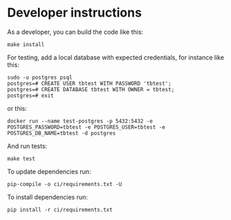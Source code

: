 # Developer instructions

As a developer, you can build the code like this:

    make install

For testing, add a local database with expected credentials, for instance like this:

    sudo -u postgres psql                                          
    postgres=# CREATE USER tbtest WITH PASSWORD 'tbtest';
    postgres=# CREATE DATABASE tbtest WITH OWNER = tbtest;
    postgres=# exit

or this:

    docker run --name test-postgres -p 5432:5432 -e POSTGRES_PASSWORD=tbtest -e POSTGRES_USER=tbtest -e POSTGRES_DB_NAME=tbtest -d postgres

And run tests:

    make test

To update dependencies run:

    pip-compile -o ci/requirements.txt -U

To install dependencies run:

    pip install -r ci/requirements.txt
